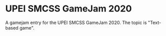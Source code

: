 # UPEI SMCSS GameJam 2020

A gamejam entry for the UPEI SMCSS GameJam 2020. The topic is "Text-based game".
